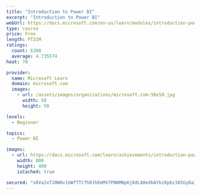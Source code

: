 ```yaml
---
title: "Introduction to Power BI"
excerpt: "Introduction to Power BI"
webUrl: https://docs.microsoft.com/en-us/learn/modules/introduction-power-bi/
type: course
price: Free
length: PT31M
ratings:
  count: 6308
  average: 4.735574
heat: 70

provider:
  name: Microsoft Learn
  domain: microsoft.com
  images:
    - url: /assets/images/organizations/microsoft.com-50x50.jpg
      width: 50
      height: 50

levels:
  - Beginner

topics:
  - Power BI

images:
  - url: https://docs.microsoft.com/learn/achievements/introduction-power-bi-social.png
    width: 800
    height: 400
    isCached: true

secured: "x8Va2xT20W0v1UWfTTCfhRJhEmMV7PNNMNp6j8dL80eXbAYbiKp6z385Gy8aIkjI4C4ANjlPJaWXvNCStwvYYX0dg79+tQTzHtXXDqzjxwlj2wBqA9q/Eppa6Z4no0snhhQzH3R1klU52dxFLdPECGrWZFpzCTCJb1cuLVc3o+HwTnG5D3tbL7IdaaCS+2G50cNFB4Tm5rfpDGFJybFx92XCTYj2qztwvNIAE4xgUBg8EH6i6jXRsPKdTdd5zpbqucUW7RDllFYDMHIB4z4wxBL6SmvuCdnWcbU5zlCNwrjRthYvtRfdGiiPU3WvdQacXYxBUOeHGSirIEF646R/ga3rJy/2BowQPTYhue2vL0YS8mMCe3Y6dLu27nNYhiDLrX/kQK06MrlD8PJqsOS2U7T9+nfoLCQCUWHE7WMGjac=;Pk0L0kqAEDROUsB1L1V8hA=="
---
```


